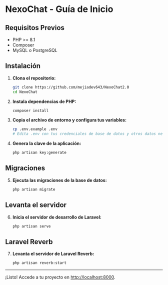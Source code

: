 # NexoChat - Guía de Inicio

## Requisitos Previos

- PHP >= 8.1
- Composer
- MySQL o PostgreSQL

## Instalación

1. **Clona el repositorio:**
    ```bash
    git clone https://github.com/mejiadev643/NexoChat2.0
    cd NexoChat
    ```

2. **Instala dependencias de PHP:**
    ```bash
    composer install
    ```

3. **Copia el archivo de entorno y configura tus variables:**
    ```bash
    cp .env.example .env
    # Edita .env con tus credenciales de base de datos y otros datos necesarios, importante las variables de reberb
    ```

4. **Genera la clave de la aplicación:**
    ```bash
    php artisan key:generate
    ```

## Migraciones

5. **Ejecuta las migraciones de la base de datos:**
    ```bash
    php artisan migrate
    ```

## Levanta el servidor

6. **Inicia el servidor de desarrollo de Laravel:**
    ```bash
    php artisan serve
    ```

## Laravel Reverb

7. **Levanta el servidor de Laravel Reverb:**
    ```bash
    php artisan reverb:start
    ```

---

¡Listo! Accede a tu proyecto en [http://localhost:8000](http://localhost:8000).
